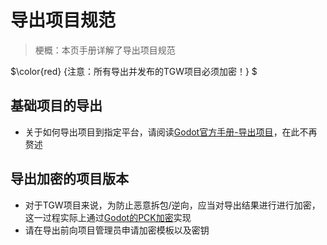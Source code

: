 # 导出项目规范
> 梗概：本页手册详解了导出项目规范

$\color{red} {注意：所有导出并发布的TGW项目必须加密！} $

## 基础项目的导出
- 关于如何导出项目到指定平台，请阅读[Godot官方手册-导出项目](https://docs.godotengine.org/en/stable/tutorials/export/exporting_projects.html)，在此不再赘述

## 导出加密的项目版本
- 对于TGW项目来说，为防止恶意拆包/逆向，应当对导出结果进行进行加密，这一过程实际上通过[Godot的PCK加密](https://docs.godotengine.org/zh-cn/4.x/contributing/development/compiling/compiling_with_script_encryption_key.html)实现
- 请在导出前向项目管理员申请加密模板以及密钥

